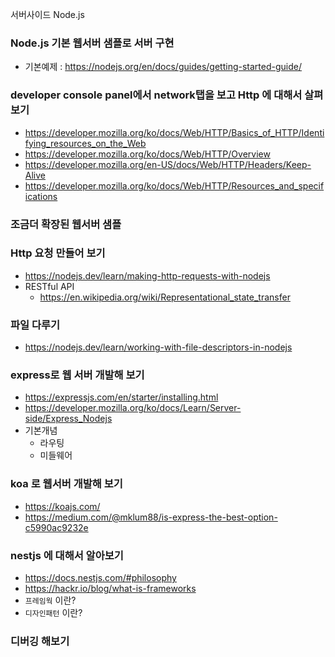 서버사이드 Node.js

### Node.js 기본 웹서버 샘플로 서버 구현
- 기본예제 : https://nodejs.org/en/docs/guides/getting-started-guide/

### developer console panel에서 network탭을 보고 Http 에 대해서 살펴보기
- https://developer.mozilla.org/ko/docs/Web/HTTP/Basics_of_HTTP/Identifying_resources_on_the_Web
- https://developer.mozilla.org/ko/docs/Web/HTTP/Overview
- https://developer.mozilla.org/en-US/docs/Web/HTTP/Headers/Keep-Alive
- https://developer.mozilla.org/ko/docs/Web/HTTP/Resources_and_specifications

### 조금더 확장된 웹서버 샘플


### Http 요청 만들어 보기 
- https://nodejs.dev/learn/making-http-requests-with-nodejs
- RESTful API
  - https://en.wikipedia.org/wiki/Representational_state_transfer
 
### 파일 다루기
- https://nodejs.dev/learn/working-with-file-descriptors-in-nodejs

### express로 웹 서버 개발해 보기
- https://expressjs.com/en/starter/installing.html
- https://developer.mozilla.org/ko/docs/Learn/Server-side/Express_Nodejs
- 기본개념 
  - 라우팅
  - 미들웨어 
  
### koa 로 웹서버 개발해 보기
- https://koajs.com/
- https://medium.com/@mklum88/is-express-the-best-option-c5990ac9232e

### nestjs 에 대해서 알아보기
- https://docs.nestjs.com/#philosophy
- https://hackr.io/blog/what-is-frameworks
- `프레임웍` 이란?
- `디자인패턴` 이란?

### 디버깅 해보기
